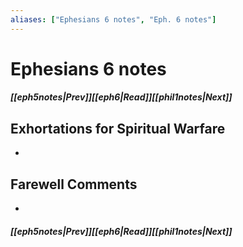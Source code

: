 ```yaml
---
aliases: ["Ephesians 6 notes", "Eph. 6 notes"]
---
```

# Ephesians 6 notes
##### <span class=arrow-left></span>[[eph5notes|Prev]]<span class=navigation-separator></span>[[eph6|Read]]<span class=navigation-separator></span>[[phil1notes|Next]]<span class=arrow-right></span>
## Exhortations for Spiritual Warfare
- 
## Farewell Comments
- 
##### <span class=arrow-left></span>[[eph5notes|Prev]]<span class=navigation-separator></span>[[eph6|Read]]<span class=navigation-separator></span>[[phil1notes|Next]]<span class=arrow-right></span>